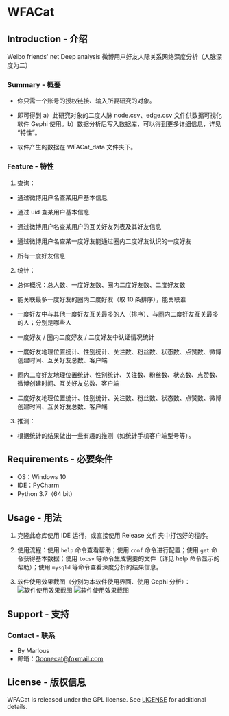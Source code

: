 # WFACat
## Introduction - 介绍
Weibo friends' net Deep analysis 微博用户好友人际关系网络深度分析（人脉深度为二）  

### Summary - 概要
- 你只需一个账号的授权链接、输入所要研究的对象。

- 即可得到 a）此研究对象的二度人脉 node.csv、edge.csv 文件供数据可视化软件 Gephi 使用。b）数据分析后写入数据库，可以得到更多详细信息，详见 “特性”。

- 软件产生的数据在 WFACat_data 文件夹下。

### Feature - 特性
1. 查询：
- 通过微博用户名查某用户基本信息

- 通过 uid 查某用户基本信息

- 通过微博用户名查某用户的互关好友列表及其好友信息

- 通过微博用户名查某一度好友能通过圈内二度好友认识的一度好友

- 所有一度好友信息

2. 统计：
- 总体概况：总人数、一度好友数、圈内二度好友数、二度好友数

- 能关联最多一度好友的圈内二度好友（取 10 条排序），能关联谁

- 一度好友中与其他一度好友互关最多的人（排序）、与圈内二度好友互关最多的人；分别是哪些人

- 一度好友 / 圈内二度好友 / 二度好友中认证情况统计

- 一度好友地理位置统计、性别统计、关注数、粉丝数、状态数、点赞数、微博创建时间、互关好友总数、客户端

- 圈内二度好友地理位置统计、性别统计、关注数、粉丝数、状态数、点赞数、微博创建时间、互关好友总数、客户端

- 二度好友地理位置统计、性别统计、关注数、粉丝数、状态数、点赞数、微博创建时间、互关好友总数、客户端

3. 推测：
- 根据统计的结果做出一些有趣的推测（如统计手机客户端型号等）。

## Requirements - 必要条件
- OS：Windows 10  
- IDE：PyCharm
- Python 3.7（64 bit）

## Usage - 用法
1. 克隆此仓库使用 IDE 运行，或直接使用 Release 文件夹中打包好的程序。

2. 使用流程：使用 `help` 命令查看帮助；使用 `conf` 命令进行配置；使用 `get` 命令获得基本数据；使用 `tocsv` 等命令生成需要的文件（详见 help 命令显示的帮助）；使用 `mysqld` 等命令查看深度分析的结果信息。

3. 软件使用效果截图（分别为本软件使用界面、使用 Gephi 分析）：
![软件使用效果截图](./README_img/图1.PNG)
![软件使用效果截图](./README_img/图2.PNG)

## Support - 支持
### Contact - 联系
- By Marlous
- 邮箱：Goonecat@foxmail.com

## License - 版权信息
WFACat is released under the GPL license. See [LICENSE](https://github.com/Marlous/WFACat/blob/master/LICENSE) for additional details.